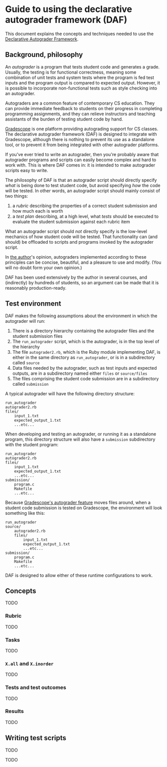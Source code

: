 # Guide to using the declarative autograder framework (DAF)

This document explains the concepts and techniques needed to use the
[Declarative Autograder Framework](https://github.com/daveho/declarative-autograder).

## Background, philosophy

An *autograder* is a program that tests student code and generates a
grade.  Usually, the testing is for functional correctness, meaning some
combination of unit tests and system tests where the program is fed
test inputs and the program output is compared to expected output.
However, it is possible to incorporate non-functional tests such as style
checking into an autograder.

Autograders are a common feature of contemporary CS education. They can
provide immediate feedback to students on their progress in completing programming
assignments, and they can relieve instructors and teaching assistants of the
burden of testing student code by hand.

[Gradescope](https://www.gradescope.com) is one platform providing autograding
support for CS classes.  The declarative autograder framework (DAF) is designed to
integrate with Gradescope, although there is nothing to prevent its use as
a standalone tool, or to prevent it from being integrated with other autograder platforms.

If you've ever tried to write an autograder, then you're probably aware that
autograder programs and scripts can easily become complex and hard to work with.
This is where DAF comes in: it is intended to make autograder scripts easy
to write.

The philosophy of DAF is that an autograder script should directly specify *what* is
being done to test student code, but avoid specifying *how* the code will be
tested.  In other words, an autograder script should mainly consist of two things:

1. a *rubric* describing the properties of a correct student submission and how much each is worth
2. a *test plan* describing, at a high level, what *tests* should be executed to evaluate the
   student submission against each rubric item

What an autograder script should *not* directly specify is the low-level mechanics of
how student code will be tested. That functionality can (and should) be offloaded
to scripts and programs invoked by the autograder script.

In [the author](https://www.cs.jhu.edu/~daveho)'s opinion, autograders implemented
according to these principles can be concise, beautiful, and a pleasure to use and
modify.  (You will no doubt form your own opinion.)

DAF has been used extensively by the author in several courses, and (indirectly)
by hundreds of students, so an argument can be made that it is reasonably
production-ready.

## Test environment

DAF makes the following assumptions about the environment in which the autograder will run:

1. There is a directory hierarchy containing the autograder files and the student submission files
2. The `run_autograder` script, which is the autograder, is in the top level of the hierarchy
3. The file `autograder2.rb`, which is the Ruby module implementing DAF, is either in the same
   directory as `run_autograder`, or is in a subdirectory called `source`
4. Data files needed by the autograder, such as test inputs and expected outputs, are
   in a subdirectory named either `files` or `source/files`
5. The files comprising the student code submission are in a subdirectory called `submission`

A typical autograder will have the following directory structure:

```
run_autograder
autograder2.rb
files/
    input_1.txt
    expected_output_1.txt
    ...etc...
```

When developing and testing an autograder, or running it as a standalone program,
this directory structure will also have a `submission` subdirectory with the student
program:

```
run_autograder
autograder2.rb
files/
    input_1.txt
    expected_output_1.txt
    ...etc...
submission/
    program.c
    Makefile
    ...etc...
```

Because [Gradescope's autograder feature](https://gradescope-autograders.readthedocs.io/en/latest/specs/)
moves files around, when a student code submission
is tested on Gradescope, the environment will look something like this:

```
run_autograder
source/
    autograder2.rb
    files/
        input_1.txt
        expected_output_1.txt
        ...etc...
submission/
    program.c
    Makefile
    ...etc...
```

DAF is designed to allow either of these runtime configurations to work.

## Concepts

TODO

### Rubric

TODO

### Tasks

TODO

### `X.all` and `X.inorder`

TODO

### Tests and test outcomes

TODO

### Results

TODO

## Writing test scripts

TODO


TODO
